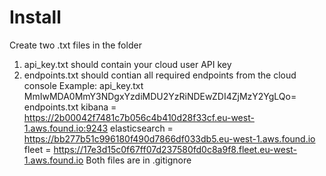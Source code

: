 # Install
Create two .txt files in the folder
1) api_key.txt should contain your cloud user API key
2) endpoints.txt should contian all required endpoints from the cloud console
Example:
api_key.txt
MmIwMDA0MmY3NDgxYzdiMDU2YzRiNDEwZDI4ZjMzY2YgLQo=
endpoints.txt
kibana = https://2b00042f7481c7b056c4b410d28f33cf.eu-west-1.aws.found.io:9243
elasticsearch = https://bb277b51c996180f490d7866df033db5.eu-west-1.aws.found.io
fleet = https://17e3d15c0f67ff07d237580fd0c8a9f8.fleet.eu-west-1.aws.found.io
Both files are in .gitignore